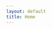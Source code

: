 ```yaml
---
layout: default
title: Home
---
```


<script async src="https://static.medium.com/embed.js"></script>
<a class="m-profile" data-width="100%" href="https://medium.com/@andresander"></a>
